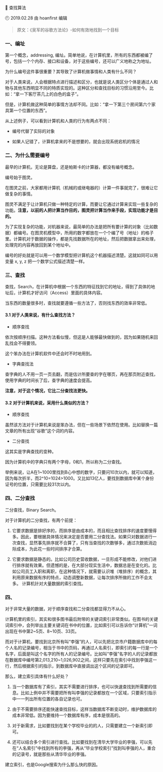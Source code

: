 🐾 查找算法

🕘 2019.02.28 由 hoanfirst 编辑

> 原文：《吴军的谷歌方法论》-如何有效地找到一个目标


### 一、编址

第一个概念，addressing, 编址。简单地说，在计算机里，所有的东西都被编了号，包括一个个内存、接口和设备，对于这些编号，还可以广义地称之为地址。

为什么编号这件事很重要？其导致了计算机做事情和人类有什么不同？

对于人类来说，人会根据特点进行描述和区分，也就是说人类区分个体是通过人和物与其他东西明显不同的特质实现的。这种区分和查找目标的习惯沿用至今。比如：“拿一下客厅茶几上的白色的盒子”。

但是，计算机做这种简单的事情方法却不同。比如：“拿一下第三个房间第六个家具第一个位置的东西”。

从上述例子，可以看到计算机和人类的行为有两点不同：

- 编号代替了实际的对象

- 如果人记错了，计算机拿来的不是想要的，就会出现系统宕机的情况


### 二、为什么需要编号

最早的计算机，无论是算盘，还是帕斯卡的计算器，都没有编号概念。

编号始于图灵。

在图灵之前，大家都用计算机（机械的或继电器的）计算一件事就完了，很难让它做复杂的事情。

图灵不满足于让计算机只做一种特定的计算，而要让它通过计算来实现一些复杂的功能。**注意，以前的人把计算当作目的，图灵把计算当作来手段，实现功能才是目的。**

为了实现复杂的功能，对机器来说，最简单的办法是把所有要计算的对象（比如数据）都编号。在图灵机模型中，所用的数字都放在一个个编了号（地址）的格子里。计算机对于数据的操作，都是先找数据所在的地址，然后把数据拿出来处理，处理完的内容再放回到某个地址中。

编号的好处就是可以用一个数学模型把计算机这个机器描述清楚。这就如同可以用变量 x, y, z 把一个数学公式描述清楚一样。


### 三、查找

查找，Search，在计算机中根据一个东西的特征找到它的地址，得到了具体的地址后，计算机才好访问（Access）里面的具体内容。

当东西的数量很多时，查找就要遵循一些方法了，否则找东西的效率非常低。

#### 3.1 对于人类来说，有什么查找方法？

- 顺序查找

依次按顺序扫描。这种方法看似慢，但这是人能够最快做到的，因为如果随机来回乱找会不得要领。

这个笨办法在计算机软件中还会时不时地用到。

- 字典查找法

查字典的人不用一页一页去翻，而是估计所要查的字在哪页，再在那页附近查找，使用字典的时间长了后，查字典的速度会提高。

**注意，对于这个情况，它比二分查找法更快。**


#### 3.2 对于计算机来说，采用什么类似的方法？

- 顺序查找

虽然该方法对于计算机来说是笨办法，但在一些场景下依然在使用。比如替换一篇文章的所有出现“谷歌”这个词的内容。

- 二分查找

这其实是字典查找的变种。

因为计算机中的字典只有两个字母，0和1，所以称为二分查找。

举例来说，让A在1~1000里找到B心中想的数字，只要问10次以内，就可以知道，因为每次折半，而2^10=1024>1000。又比如13亿人，要找到数据库中某个身份证号的位置，只需要比较31次以内。


### 四、二分查找

二分查找，Binary Search。

对于计算机的二分查找，有两个前提：

1. 它要求数据是排好序的，而排序是由成本的，而且相比查找排序的速度要慢得多。因此，要根据具体情况来决定是否要用二分查找法。如果只对数据进行一次查找，显然事先排序就不合算了，只有当查找的次数够多，通过次数抵消边际成本，为此花一些时间排序才合算。

2. 它要求数据是静态的。比如公司历史营收数据，一旦形成不能修改，对他们进行排序就有效果。但遗憾的是，在大部分现实生活中，数据总是在变化的。比如公司员工入职和离职，在这种情况下，就需要认识堆（堆排序）的概念，其利用原来数据有序的特点，动态调整新数据，让每次排序所做的工作不会太多。
计算机针对大量数据的索引查找。

### 四、

对于非常大量的数据，对于顺序查找和二分查找都显得力不从心。

计算机里的索引，其实和很多图书最后附带的关键词索引非常类似。在图书的关键词索引中，会列举出主要关键词在书中的位置，比如索引可以告诉你“计算机”一词出现在书中第2~5页、8~10页、33页。

而对于计算机，要找到北京所有叫“李强”的人，可以先把北京市户籍数据库中的每个人名的记录编号，相当于书中的页码，再通过人名索引，即索引的每一行是一个名字，后面是叫这个名字的所有人的记录编号。比如叫“李强”名字的人的记录都放在数据库中编号第2,013,210~1,026,902之间，这样只要先在索引中找到李强这一行，然后根据索引的指示，到数据库中直接调出这个区间的记录即可。

那么，建立索引具体有什么好处？

1. 当一个数据库有了索引，其实不需要进行排序，也可以快速查找到所需要的信息。比如上例中并不需要把所有叫李强的记录都放在一个区域，只要索引指示中一一列出所有位置的各自记录也可。

2. 由于不需要排序还能快速查找目标，这样当数据库不断变动时，维护数据库的成本非常低。因为要维持一个数据库有序，成本是很高的。

3. 对于新需求，比如要找到在某个学校毕业的的人，只需要建立一个新索引即可。

4. 还可以结合多个索引进行查找。比如要找到在清华大学毕业的李强，可以先在“人名索引”中找到所有的李强，再从“毕业学校索引”找到叫李强的人，重合的记录号，就是那些从清华毕业的李强。


建立索引，也是Google搜索为什么那么快的原因。
